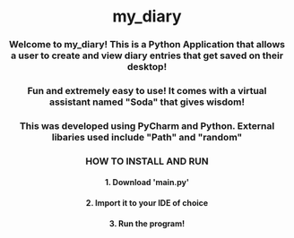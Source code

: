 <div><div align="center">
  
<h1> my_diary </h1>
  
<h3> Welcome to my_diary! This is a Python Application that allows a user to create and view diary entries that get saved on their desktop! </h3>

<h3> Fun and extremely easy to use! It comes with a virtual assistant named "Soda" that gives wisdom! </h3>

<h3>This was developed using PyCharm and Python. External libaries used include "Path" and "random" </h3>

<h3>HOW TO INSTALL AND RUN </h3>

<h4> 1. Download 'main.py' </h4>
<h4> 2. Import it to your IDE of choice </h4>
<h4> 3. Run the program! </h4>

</div>

